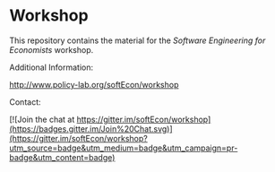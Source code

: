 # Workshop

This repository contains the material for the *Software Engineering for Economists* workshop.

Additional Information:

http://www.policy-lab.org/softEcon/workshop

Contact:

[![Join the chat at https://gitter.im/softEcon/workshop](https://badges.gitter.im/Join%20Chat.svg)](https://gitter.im/softEcon/workshop?utm_source=badge&utm_medium=badge&utm_campaign=pr-badge&utm_content=badge)
